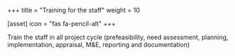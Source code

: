 +++
title = "Training for the staff"
weight = 10

[asset]
  icon = "fas fa-pencil-alt"
+++

Train the staff in all project cycle (prefeasibility, need assessment, planning, implementation, appraisal, M&E, reporting and documentation)
